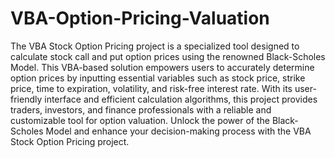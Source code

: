 # VBA-Option-Pricing-Valuation
The VBA Stock Option Pricing project is a specialized tool designed to calculate stock call and put option prices using the renowned Black-Scholes Model. This VBA-based solution empowers users to accurately determine option prices by inputting essential variables such as stock price, strike price, time to expiration, volatility, and risk-free interest rate. With its user-friendly interface and efficient calculation algorithms, this project provides traders, investors, and finance professionals with a reliable and customizable tool for option valuation. Unlock the power of the Black-Scholes Model and enhance your decision-making process with the VBA Stock Option Pricing project.
